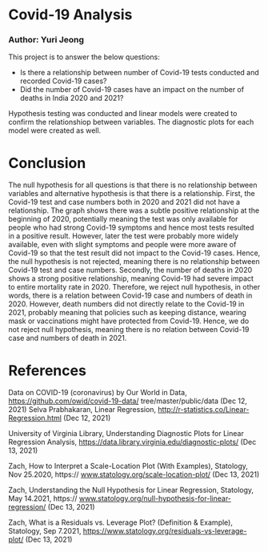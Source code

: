 # Covid-19 Analysis
### Author: Yuri Jeong

This project is to answer the below questions:
- Is there a relationship between number of Covid-19 tests conducted and recorded Covid-19 cases?
- Did the number of Covid-19 cases have an impact on the number of deaths in India 2020 and 2021?

Hypothesis testing was conducted and linear models were created to confirm the relationshiop between variables. The diagnostic plots for each model were created as well.

# Conclusion
The null hypothesis for all questions is that there is no relationship between variables and alternative hypothesis is that there is a relationship. First, the Covid-19 test and case numbers both in 2020 and 2021 did not have a relationship. The graph shows there was a subtle positive relationship at the beginning of 2020, potentially meaning the test was only available for people who had strong Covid-19 symptoms and hence most tests resulted in a positive result. However, later the test were probably more widely available, even with slight symptoms and people were more aware of Covid-19 so that the test result did not impact to the Covid-19 cases. Hence, the null hypothesis is not rejected, meaning there is no relationship between Covid-19 test and case numbers. Secondly, the number of deaths in 2020 shows a strong positive relationship, meaning Covid-19 had severe impact to entire mortality rate in 2020. Therefore, we reject null hypothesis, in other words, there is a relation between Covid-19 case and numbers of death in 2020. However, death numbers did not directly relate to the Covid-19 in 2021, probably meaning that policies such as keeping distance, wearing mask or vaccinations might have protected from Covid-19. Hence, we do not reject null hypothesis, meaning there is no relation between Covid-19 case and numbers of death in 2021.

# References
Data on COVID-19 (coronavirus) by Our World in Data, https://github.com/owid/covid-19-data/ tree/master/public/data (Dec 12, 2021) Selva Prabhakaran, Linear Regression, http://r-statistics.co/Linear-Regression.html (Dec 12, 2021) 

University of Virginia Library, Understanding Diagnostic Plots for Linear Regression Analysis, https://data.library.virginia.edu/diagnostic-plots/ (Dec 13, 2021) 

Zach, How to Interpret a Scale-Location Plot (With Examples), Statology, Nov 25.2020, https:// www.statology.org/scale-location-plot/ (Dec 13, 2021) 

Zach, Understanding the Null Hypothesis for Linear Regression, Statology, May 14.2021, https:// www.statology.org/null-hypothesis-for-linear-regression/ (Dec 13, 2021) 

Zach, What is a Residuals vs. Leverage Plot? (Definition & Example), Statology, Sep 7.2021, https://www.statology.org/residuals-vs-leverage-plot/ (Dec 13, 2021)